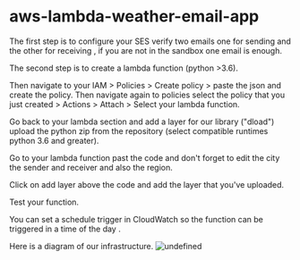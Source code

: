 # aws-lambda-weather-email-app
The first step is to configure your SES verify two emails one for sending and the other for receiving , if you are not in the sandbox one email is enough.

The second step is to create a lambda function (python >3.6).

Then navigate to your IAM > Policies > Create policy > paste the json and create the policy. Then navigate again to policies select the policy that you just created > Actions > Attach > Select your lambda function.

Go back to your lambda section and add a layer for our library ("dload") upload the python zip from the repository (select compatible runtimes python 3.6 and greater).

Go to your lambda function past the code and  don't forget to edit the city the sender and receiver and also the region.

Click on add layer above the code and add the layer that you've uploaded.

Test your function.

You can set a schedule trigger in CloudWatch so the function can be triggered in a time of the day .

Here is a diagram of our infrastructure.
![undefined](https://user-images.githubusercontent.com/59322515/131745225-14a49f56-dace-45e1-b6a9-5eae51925771.jpg)

